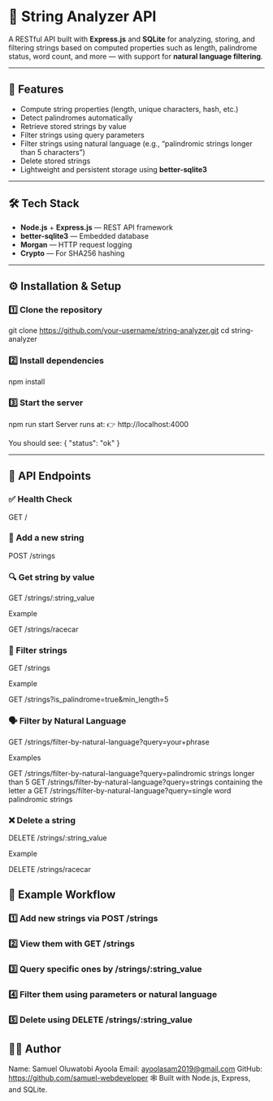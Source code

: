# 🧠 String Analyzer API

A RESTful API built with **Express.js** and **SQLite** for analyzing, storing, and filtering strings based on computed properties such as length, palindrome status, word count, and more — with support for **natural language filtering**.

---

## 🚀 Features

- Compute string properties (length, unique characters, hash, etc.)
- Detect palindromes automatically  
- Retrieve stored strings by value  
- Filter strings using query parameters  
- Filter strings using natural language (e.g., “palindromic strings longer than 5 characters”)  
- Delete stored strings  
- Lightweight and persistent storage using **better-sqlite3**  

---

## 🛠️ Tech Stack

- **Node.js** + **Express.js** — REST API framework  
- **better-sqlite3** — Embedded database  
- **Morgan** — HTTP request logging  
- **Crypto** — For SHA256 hashing

---

## ⚙️ Installation & Setup

### 1️⃣ Clone the repository
git clone https://github.com/your-username/string-analyzer.git
cd string-analyzer

### 2️⃣ Install dependencies
npm install

### 3️⃣ Start the server
npm run start
Server runs at:
👉 http://localhost:4000

You should see:
{ "status": "ok" }

---

## 📡 API Endpoints

### ✅ Health Check

GET /


### 🧩 Add a new string

POST /strings



### 🔍 Get string by value

GET /strings/:string_value

Example

GET /strings/racecar




### 🔎 Filter strings

GET /strings

Example

GET /strings?is_palindrome=true&min_length=5




### 🗣️ Filter by Natural Language

GET /strings/filter-by-natural-language?query=your+phrase

Examples

GET /strings/filter-by-natural-language?query=palindromic strings longer than 5
GET /strings/filter-by-natural-language?query=strings containing the letter a
GET /strings/filter-by-natural-language?query=single word palindromic strings




### ❌ Delete a string

DELETE /strings/:string_value

Example

DELETE /strings/racecar





## 🧾 Example Workflow

### 1️⃣ Add new strings via POST /strings
### 2️⃣ View them with GET /strings
### 3️⃣ Query specific ones by /strings/:string_value
### 4️⃣ Filter them using parameters or natural language
### 5️⃣ Delete using DELETE /strings/:string_value


## 🧑‍💻 Author
Name: Samuel Oluwatobi Ayoola
Email: ayoolasam2019@gmail.com
GitHub: https://github.com/samuel-webdeveloper
🕸️ Built with Node.js, Express, and SQLite.